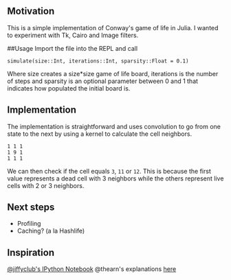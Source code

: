 ## Motivation
This is a simple implementation of Conway's game of life in Julia. I wanted to experiment with Tk, Cairo and Image filters. 

##Usage
Import the file into the REPL and call
```
simulate(size::Int, iterations::Int, sparsity::Float = 0.1)
```
Where size creates a size*size game of life board, iterations is the number of steps and sparsity is an optional parameter between 0 and 1 that indicates how populated the initial board is. 

## Implementation
The implementation is straightforward and uses convolution to go from one state to the next by using a kernel to calculate the cell neighbors. 
```
1 1 1
1 9 1
1 1 1
```
We can then check if the cell equals `3`, `11` or `12`. This is because the first value represents a dead cell with 3 neighbors while the others represent live cells with 2 or 3 neighbors.

## Next steps
- Profiling
- Caching? (a la Hashlife)

## Inspiration
[@jiffyclub's IPython Notebook](http://nbviewer.ipython.org/gist/jiffyclub/3778422)
@thearn's explanations [here](https://github.com/thearn/game-of-life#how-its-written)
